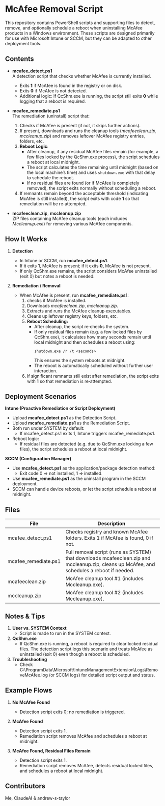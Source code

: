 McAfee Removal Script
======================

This repository contains PowerShell scripts and supporting files to detect, remove, and optionally schedule a reboot when uninstalling McAfee products in a Windows environment. These scripts are designed primarily for use with Microsoft Intune or SCCM, but they can be adapted to other deployment tools.

Contents
--------

- **mcafee_detect.ps1**  
  A detection script that checks whether McAfee is currently installed.  
  - Exits **1** if McAfee is found in the registry or on disk.  
  - Exits **0** if McAfee is not detected.  
  - Additional logic: If QcShm.exe is running, the script still exits **0** while logging that a reboot is required.

- **mcafee_remediate.ps1**  
  The remediation (uninstall) script that:
  1. Checks if McAfee is present (if not, it skips further actions).
  2. If present, downloads and runs the cleanup tools (*mcafeeclean.zip*, *mccleanup.zip*) and removes leftover McAfee registry entries, folders, etc.
  3. **Reboot Logic:**  
     - After cleanup, if any residual McAfee files remain (for example, a few files locked by the QcShm.exe process), the script schedules a reboot at local midnight.
     - The script calculates the time remaining until midnight (based on the local machine’s time) and uses `shutdown.exe` with that delay to schedule the reboot.
     - If no residual files are found (or if McAfee is completely removed), the script exits normally without scheduling a reboot.
  4. If remnants remain beyond the acceptable threshold (indicating McAfee is still installed), the script exits with code **1** so that remediation will be re‑attempted.

- **mcafeeclean.zip**, **mccleanup.zip**  
  ZIP files containing McAfee cleanup tools (each includes *Mccleanup.exe*) for removing various McAfee components.

How It Works
------------

1. **Detection**  
   - In Intune or SCCM, run **mcafee_detect.ps1**.  
   - If it exits **1**, McAfee is present; if it exits **0**, McAfee is not present.  
   - If only QcShm.exe remains, the script considers McAfee uninstalled (exit 0) but notes a reboot is needed.

2. **Remediation / Removal**  
   - When McAfee is present, run **mcafee_remediate.ps1**:
     1. checks if McAfee is installed.
     2. Downloads *mcafeeclean.zip*, *mccleanup.zip*.
     3. Extracts and runs the McAfee cleanup executables.
     4. Cleans up leftover registry keys, folders, etc.
     5. **Reboot Scheduling:**  
        - After cleanup, the script re‑checks the system.
        - If only residual files remain (e.g. a few locked files by QcShm.exe), it calculates how many seconds remain until local midnight and then schedules a reboot using:
          ```
          shutdown.exe /r /t <seconds>
          ```
          This ensures the system reboots at midnight.
        - The reboot is automatically scheduled without further user interaction.
     6. If significant remnants still exist after remediation, the script exits with **1** so that remediation is re‑attempted.

Deployment Scenarios
--------------------

**Intune (Proactive Remediation or Script Deployment)**

- Upload **mcafee_detect.ps1** as the Detection Script.  
- Upload **mcafee_remediate.ps1** as the Remediation Script.  
- Both run under SYSTEM by default:
  - If mcafee_detect.ps1 exits 1, Intune triggers mcafee_remediate.ps1.
- Reboot logic:
  - If residual files are detected (e.g. due to QcShm.exe locking a few files), the script schedules a reboot at local midnight.

**SCCM (Configuration Manager)**

- Use **mcafee_detect.ps1** as the application/package detection method:
  - Exit code 0 => not installed, 1 => installed.
- Use **mcafee_remediate.ps1** as the uninstall program in the SCCM deployment.
- SCCM can handle device reboots, or let the script schedule a reboot at midnight.

Files
-----

| File                 | Description                                                                                                                                    |
|----------------------|------------------------------------------------------------------------------------------------------------------------------------------------|
| mcafee_detect.ps1    | Checks registry and known McAfee folders. Exits 1 if McAfee is found, 0 if not.                                                                |
| mcafee_remediate.ps1 | Full removal script (runs as SYSTEM) that downloads mcafeeclean.zip and mccleanup.zip, cleans up McAfee, and schedules a reboot if needed.     |
| mcafeeclean.zip      | McAfee cleanup tool #1 (includes Mccleanup.exe).                                                                                               |
| mccleanup.zip        | McAfee cleanup tool #2 (includes Mccleanup.exe).                                                                                               |

Notes & Tips
------------

1. **User vs. SYSTEM Context**  
   - Script is made to run in the SYSTEM context.
2. **QcShm.exe**  
   - If QcShm.exe is running, a reboot is required to clear locked residual files. The detection script logs this scenario and treats McAfee as uninstalled (exit 0) even though a reboot is scheduled.
3. **Troubleshooting**  
   - Check C:\ProgramData\Microsoft\IntuneManagementExtension\Logs\RemoveMcAfee.log (or SCCM logs) for detailed script output and status.

Example Flows
-------------

1. **No McAfee Found**  
   - Detection script exits 0; no remediation is triggered.

2. **McAfee Found**  
   - Detection script exits 1.
   - Remediation script removes McAfee and schedules a reboot at midnight.

3. **McAfee Found, Residual Files Remain**  
   - Detection script exits 1.
   - Remediation script removes McAfee, detects residual locked files, and schedules a reboot at local midnight.

Contributors
------------

Me, ClaudeAI & andrew-s-taylor
